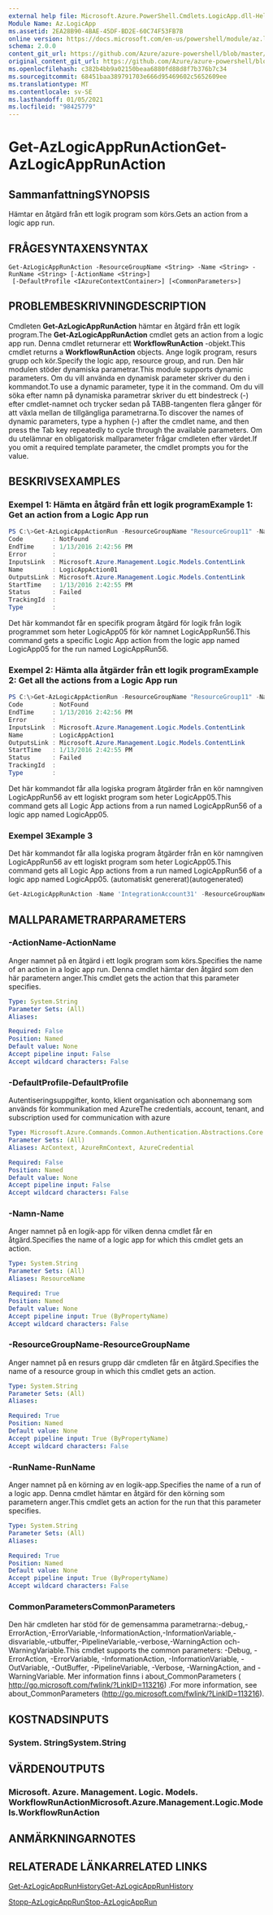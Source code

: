 ```yaml
---
external help file: Microsoft.Azure.PowerShell.Cmdlets.LogicApp.dll-Help.xml
Module Name: Az.LogicApp
ms.assetid: 2EA28B90-4BAE-45DF-BD2E-60C74F53FB7B
online version: https://docs.microsoft.com/en-us/powershell/module/az.logicapp/get-azlogicapprunaction
schema: 2.0.0
content_git_url: https://github.com/Azure/azure-powershell/blob/master/src/LogicApp/LogicApp/help/Get-AzLogicAppRunAction.md
original_content_git_url: https://github.com/Azure/azure-powershell/blob/master/src/LogicApp/LogicApp/help/Get-AzLogicAppRunAction.md
ms.openlocfilehash: c382b4bb9a02150beaa6880fd88d8f7b376b7c34
ms.sourcegitcommit: 68451baa389791703e666d95469602c5652609ee
ms.translationtype: MT
ms.contentlocale: sv-SE
ms.lasthandoff: 01/05/2021
ms.locfileid: "98425779"
---
```

# <span data-ttu-id="a4163-101">Get-AzLogicAppRunAction</span><span class="sxs-lookup"><span data-stu-id="a4163-101">Get-AzLogicAppRunAction</span></span>

## <span data-ttu-id="a4163-102">Sammanfattning</span><span class="sxs-lookup"><span data-stu-id="a4163-102">SYNOPSIS</span></span>
<span data-ttu-id="a4163-103">Hämtar en åtgärd från ett logik program som körs.</span><span class="sxs-lookup"><span data-stu-id="a4163-103">Gets an action from a logic app run.</span></span>

## <span data-ttu-id="a4163-104">FRÅGESYNTAXEN</span><span class="sxs-lookup"><span data-stu-id="a4163-104">SYNTAX</span></span>

```
Get-AzLogicAppRunAction -ResourceGroupName <String> -Name <String> -RunName <String> [-ActionName <String>]
 [-DefaultProfile <IAzureContextContainer>] [<CommonParameters>]
```

## <span data-ttu-id="a4163-105">PROBLEMBESKRIVNING</span><span class="sxs-lookup"><span data-stu-id="a4163-105">DESCRIPTION</span></span>
<span data-ttu-id="a4163-106">Cmdleten **Get-AzLogicAppRunAction** hämtar en åtgärd från ett logik program.</span><span class="sxs-lookup"><span data-stu-id="a4163-106">The **Get-AzLogicAppRunAction** cmdlet gets an action from a logic app run.</span></span>
<span data-ttu-id="a4163-107">Denna cmdlet returnerar ett **WorkflowRunAction** -objekt.</span><span class="sxs-lookup"><span data-stu-id="a4163-107">This cmdlet returns a **WorkflowRunAction** objects.</span></span>
<span data-ttu-id="a4163-108">Ange logik program, resurs grupp och kör.</span><span class="sxs-lookup"><span data-stu-id="a4163-108">Specify the logic app, resource group, and run.</span></span>
<span data-ttu-id="a4163-109">Den här modulen stöder dynamiska parametrar.</span><span class="sxs-lookup"><span data-stu-id="a4163-109">This module supports dynamic parameters.</span></span>
<span data-ttu-id="a4163-110">Om du vill använda en dynamisk parameter skriver du den i kommandot.</span><span class="sxs-lookup"><span data-stu-id="a4163-110">To use a dynamic parameter, type it in the command.</span></span>
<span data-ttu-id="a4163-111">Om du vill söka efter namn på dynamiska parametrar skriver du ett bindestreck (-) efter cmdlet-namnet och trycker sedan på TABB-tangenten flera gånger för att växla mellan de tillgängliga parametrarna.</span><span class="sxs-lookup"><span data-stu-id="a4163-111">To discover the names of dynamic parameters, type a hyphen (-) after the cmdlet name, and then press the Tab key repeatedly to cycle through the available parameters.</span></span>
<span data-ttu-id="a4163-112">Om du utelämnar en obligatorisk mallparameter frågar cmdleten efter värdet.</span><span class="sxs-lookup"><span data-stu-id="a4163-112">If you omit a required template parameter, the cmdlet prompts you for the value.</span></span>

## <span data-ttu-id="a4163-113">BESKRIVS</span><span class="sxs-lookup"><span data-stu-id="a4163-113">EXAMPLES</span></span>

### <span data-ttu-id="a4163-114">Exempel 1: Hämta en åtgärd från ett logik program</span><span class="sxs-lookup"><span data-stu-id="a4163-114">Example 1: Get an action from a Logic App run</span></span>
```powershell
PS C:\>Get-AzLogicAppActionRun -ResourceGroupName "ResourceGroup11" -Name "LogicApp05" -RunName "LogicAppRun56" -ActionName "LogicAppAction01"
Code        : NotFound
EndTime     : 1/13/2016 2:42:56 PM
Error       : 
InputsLink  : Microsoft.Azure.Management.Logic.Models.ContentLink
Name        : LogicAppAction01
OutputsLink : Microsoft.Azure.Management.Logic.Models.ContentLink
StartTime   : 1/13/2016 2:42:55 PM
Status      : Failed
TrackingId  : 
Type        :
```

<span data-ttu-id="a4163-115">Det här kommandot får en specifik program åtgärd för logik från logik programmet som heter LogicApp05 för kör namnet LogicAppRun56.</span><span class="sxs-lookup"><span data-stu-id="a4163-115">This command gets a specific Logic App action from the logic app named LogicApp05 for the run named LogicAppRun56.</span></span>

### <span data-ttu-id="a4163-116">Exempel 2: Hämta alla åtgärder från ett logik program</span><span class="sxs-lookup"><span data-stu-id="a4163-116">Example 2: Get all the actions from a Logic App run</span></span>
```powershell
PS C:\>Get-AzLogicAppActionRun -ResourceGroupName "ResourceGroup11" -Name "LogicApp05" -RunName "LogicAppRun56"
Code        : NotFound
EndTime     : 1/13/2016 2:42:56 PM
Error       : 
InputsLink  : Microsoft.Azure.Management.Logic.Models.ContentLink
Name        : LogicAppAction1
OutputsLink : Microsoft.Azure.Management.Logic.Models.ContentLink
StartTime   : 1/13/2016 2:42:55 PM
Status      : Failed
TrackingId  : 
Type        :
```

<span data-ttu-id="a4163-117">Det här kommandot får alla logiska program åtgärder från en kör namngiven LogicAppRun56 av ett logiskt program som heter LogicApp05.</span><span class="sxs-lookup"><span data-stu-id="a4163-117">This command gets all Logic App actions from a run named LogicAppRun56 of a logic app named LogicApp05.</span></span>

### <span data-ttu-id="a4163-118">Exempel 3</span><span class="sxs-lookup"><span data-stu-id="a4163-118">Example 3</span></span>

<span data-ttu-id="a4163-119">Det här kommandot får alla logiska program åtgärder från en kör namngiven LogicAppRun56 av ett logiskt program som heter LogicApp05.</span><span class="sxs-lookup"><span data-stu-id="a4163-119">This command gets all Logic App actions from a run named LogicAppRun56 of a logic app named LogicApp05.</span></span> <span data-ttu-id="a4163-120">(automatiskt genererat)</span><span class="sxs-lookup"><span data-stu-id="a4163-120">(autogenerated)</span></span>

```powershell <!-- Aladdin Generated Example --> 
Get-AzLogicAppRunAction -Name 'IntegrationAccount31' -ResourceGroupName MyResourceGroup -RunName '08587489104702792076'
```

## <span data-ttu-id="a4163-121">MALLPARAMETRAR</span><span class="sxs-lookup"><span data-stu-id="a4163-121">PARAMETERS</span></span>

### <span data-ttu-id="a4163-122">-ActionName</span><span class="sxs-lookup"><span data-stu-id="a4163-122">-ActionName</span></span>
<span data-ttu-id="a4163-123">Anger namnet på en åtgärd i ett logik program som körs.</span><span class="sxs-lookup"><span data-stu-id="a4163-123">Specifies the name of an action in a logic app run.</span></span>
<span data-ttu-id="a4163-124">Denna cmdlet hämtar den åtgärd som den här parametern anger.</span><span class="sxs-lookup"><span data-stu-id="a4163-124">This cmdlet gets the action that this parameter specifies.</span></span>

```yaml
Type: System.String
Parameter Sets: (All)
Aliases:

Required: False
Position: Named
Default value: None
Accept pipeline input: False
Accept wildcard characters: False
```

### <span data-ttu-id="a4163-125">-DefaultProfile</span><span class="sxs-lookup"><span data-stu-id="a4163-125">-DefaultProfile</span></span>
<span data-ttu-id="a4163-126">Autentiseringsuppgifter, konto, klient organisation och abonnemang som används för kommunikation med Azure</span><span class="sxs-lookup"><span data-stu-id="a4163-126">The credentials, account, tenant, and subscription used for communication with azure</span></span>

```yaml
Type: Microsoft.Azure.Commands.Common.Authentication.Abstractions.Core.IAzureContextContainer
Parameter Sets: (All)
Aliases: AzContext, AzureRmContext, AzureCredential

Required: False
Position: Named
Default value: None
Accept pipeline input: False
Accept wildcard characters: False
```

### <span data-ttu-id="a4163-127">-Namn</span><span class="sxs-lookup"><span data-stu-id="a4163-127">-Name</span></span>
<span data-ttu-id="a4163-128">Anger namnet på en logik-app för vilken denna cmdlet får en åtgärd.</span><span class="sxs-lookup"><span data-stu-id="a4163-128">Specifies the name of a logic app for which this cmdlet gets an action.</span></span>

```yaml
Type: System.String
Parameter Sets: (All)
Aliases: ResourceName

Required: True
Position: Named
Default value: None
Accept pipeline input: True (ByPropertyName)
Accept wildcard characters: False
```

### <span data-ttu-id="a4163-129">-ResourceGroupName</span><span class="sxs-lookup"><span data-stu-id="a4163-129">-ResourceGroupName</span></span>
<span data-ttu-id="a4163-130">Anger namnet på en resurs grupp där cmdleten får en åtgärd.</span><span class="sxs-lookup"><span data-stu-id="a4163-130">Specifies the name of a resource group in which this cmdlet gets an action.</span></span>

```yaml
Type: System.String
Parameter Sets: (All)
Aliases:

Required: True
Position: Named
Default value: None
Accept pipeline input: True (ByPropertyName)
Accept wildcard characters: False
```

### <span data-ttu-id="a4163-131">-RunName</span><span class="sxs-lookup"><span data-stu-id="a4163-131">-RunName</span></span>
<span data-ttu-id="a4163-132">Anger namnet på en körning av en logik-app.</span><span class="sxs-lookup"><span data-stu-id="a4163-132">Specifies the name of a run of a logic app.</span></span>
<span data-ttu-id="a4163-133">Denna cmdlet hämtar en åtgärd för den körning som parametern anger.</span><span class="sxs-lookup"><span data-stu-id="a4163-133">This cmdlet gets an action for the run that this parameter specifies.</span></span>

```yaml
Type: System.String
Parameter Sets: (All)
Aliases:

Required: True
Position: Named
Default value: None
Accept pipeline input: True (ByPropertyName)
Accept wildcard characters: False
```

### <span data-ttu-id="a4163-134">CommonParameters</span><span class="sxs-lookup"><span data-stu-id="a4163-134">CommonParameters</span></span>
<span data-ttu-id="a4163-135">Den här cmdleten har stöd för de gemensamma parametrarna:-debug,-ErrorAction,-ErrorVariable,-InformationAction,-InformationVariable,-disvariable,-utbuffer,-PipelineVariable,-verbose,-WarningAction och-WarningVariable.</span><span class="sxs-lookup"><span data-stu-id="a4163-135">This cmdlet supports the common parameters: -Debug, -ErrorAction, -ErrorVariable, -InformationAction, -InformationVariable, -OutVariable, -OutBuffer, -PipelineVariable, -Verbose, -WarningAction, and -WarningVariable.</span></span> <span data-ttu-id="a4163-136">Mer information finns i about_CommonParameters ( http://go.microsoft.com/fwlink/?LinkID=113216) .</span><span class="sxs-lookup"><span data-stu-id="a4163-136">For more information, see about_CommonParameters (http://go.microsoft.com/fwlink/?LinkID=113216).</span></span>

## <span data-ttu-id="a4163-137">KOSTNADS</span><span class="sxs-lookup"><span data-stu-id="a4163-137">INPUTS</span></span>

### <span data-ttu-id="a4163-138">System. String</span><span class="sxs-lookup"><span data-stu-id="a4163-138">System.String</span></span>

## <span data-ttu-id="a4163-139">VÄRDEN</span><span class="sxs-lookup"><span data-stu-id="a4163-139">OUTPUTS</span></span>

### <span data-ttu-id="a4163-140">Microsoft. Azure. Management. Logic. Models. WorkflowRunAction</span><span class="sxs-lookup"><span data-stu-id="a4163-140">Microsoft.Azure.Management.Logic.Models.WorkflowRunAction</span></span>

## <span data-ttu-id="a4163-141">ANMÄRKNINGAR</span><span class="sxs-lookup"><span data-stu-id="a4163-141">NOTES</span></span>

## <span data-ttu-id="a4163-142">RELATERADE LÄNKAR</span><span class="sxs-lookup"><span data-stu-id="a4163-142">RELATED LINKS</span></span>

[<span data-ttu-id="a4163-143">Get-AzLogicAppRunHistory</span><span class="sxs-lookup"><span data-stu-id="a4163-143">Get-AzLogicAppRunHistory</span></span>](./Get-AzLogicAppRunHistory.md)

[<span data-ttu-id="a4163-144">Stopp-AzLogicAppRun</span><span class="sxs-lookup"><span data-stu-id="a4163-144">Stop-AzLogicAppRun</span></span>](./Stop-AzLogicAppRun.md)


